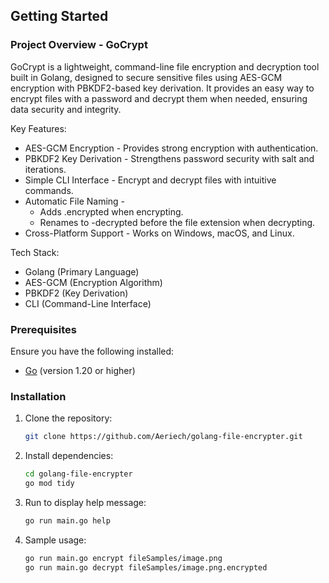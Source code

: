 ## **Getting Started**

### Project Overview - GoCrypt
GoCrypt is a lightweight, command-line file encryption and decryption tool built in Golang, designed to secure sensitive files using AES-GCM encryption with PBKDF2-based key derivation. It provides an easy way to encrypt files with a password and decrypt them when needed, ensuring data security and integrity.

Key Features:
   - AES-GCM Encryption - Provides strong encryption with authentication.
   - PBKDF2 Key Derivation - Strengthens password security with salt and iterations.
   - Simple CLI Interface - Encrypt and decrypt files with intuitive commands.
   - Automatic File Naming -
      - Adds .encrypted when encrypting.
      - Renames to -decrypted before the file extension when decrypting.
   - Cross-Platform Support - Works on Windows, macOS, and Linux.

Tech Stack:
   - Golang (Primary Language)
   - AES-GCM (Encryption Algorithm)
   - PBKDF2 (Key Derivation)
   - CLI (Command-Line Interface)

### Prerequisites

Ensure you have the following installed:

- [Go](https://go.dev/doc/install) (version 1.20 or higher)

### Installation

1. Clone the repository:

   ```bash
   git clone https://github.com/Aeriech/golang-file-encrypter.git
   ```

2. Install dependencies:
   ```bash
   cd golang-file-encrypter
   go mod tidy
   ```
   
3. Run to display help message:
   ```bash
   go run main.go help
   ```

4. Sample usage:
   ```bash
   go run main.go encrypt fileSamples/image.png
   go run main.go decrypt fileSamples/image.png.encrypted
   ```
